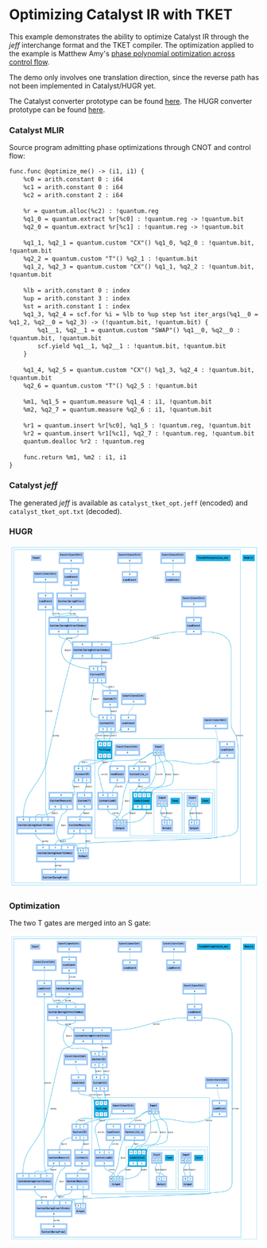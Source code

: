 # Optimizing Catalyst IR with TKET

This example demonstrates the ability to optimize Catalyst IR through the *jeff* interchange format
and the TKET compiler. The optimization applied to the example is Matthew Amy's
[phase polynomial optimization across control flow](https://dl.acm.org/doi/10.1145/3704873).

The demo only involves one translation direction, since the reverse path has not been implemented
in Catalyst/HUGR yet.

The Catalyst converter prototype can be found [here](https://github.com/PennyLaneAI/catalyst-jeff).
The HUGR converter prototype can be found [here](https://github.com/cqcl/hugr-jeff).


### Catalyst MLIR

Source program admitting phase optimizations through CNOT and control flow:

```mlir
func.func @optimize_me() -> (i1, i1) {
    %c0 = arith.constant 0 : i64
    %c1 = arith.constant 0 : i64
    %c2 = arith.constant 2 : i64

    %r = quantum.alloc(%c2) : !quantum.reg
    %q1_0 = quantum.extract %r[%c0] : !quantum.reg -> !quantum.bit
    %q2_0 = quantum.extract %r[%c1] : !quantum.reg -> !quantum.bit

    %q1_1, %q2_1 = quantum.custom "CX"() %q1_0, %q2_0 : !quantum.bit, !quantum.bit
    %q2_2 = quantum.custom "T"() %q2_1 : !quantum.bit
    %q1_2, %q2_3 = quantum.custom "CX"() %q1_1, %q2_2 : !quantum.bit, !quantum.bit

    %lb = arith.constant 0 : index
    %up = arith.constant 3 : index
    %st = arith.constant 1 : index
    %q1_3, %q2_4 = scf.for %i = %lb to %up step %st iter_args(%q1__0 = %q1_2, %q2__0 = %q2_3) -> (!quantum.bit, !quantum.bit) {
        %q1__1, %q2__1 = quantum.custom "SWAP"() %q1__0, %q2__0 : !quantum.bit, !quantum.bit
        scf.yield %q1__1, %q2__1 : !quantum.bit, !quantum.bit
    }

    %q1_4, %q2_5 = quantum.custom "CX"() %q1_3, %q2_4 : !quantum.bit, !quantum.bit
    %q2_6 = quantum.custom "T"() %q2_5 : !quantum.bit

    %m1, %q1_5 = quantum.measure %q1_4 : i1, !quantum.bit
    %m2, %q2_7 = quantum.measure %q2_6 : i1, !quantum.bit

    %r1 = quantum.insert %r[%c0], %q1_5 : !quantum.reg, !quantum.bit
    %r2 = quantum.insert %r1[%c1], %q2_7 : !quantum.reg, !quantum.bit
    quantum.dealloc %r2 : !quantum.reg

    func.return %m1, %m2 : i1, i1
}
```


### Catalyst *jeff*

The generated *jeff* is available as `catalyst_tket_opt.jeff` (encoded)
and `catalyst_tket_opt.txt` (decoded).


### HUGR
![](catalyst_tket_opt_before.svg)



### Optimization

The two T gates are merged into an S gate:

![](catalyst_tket_opt_after.svg)
